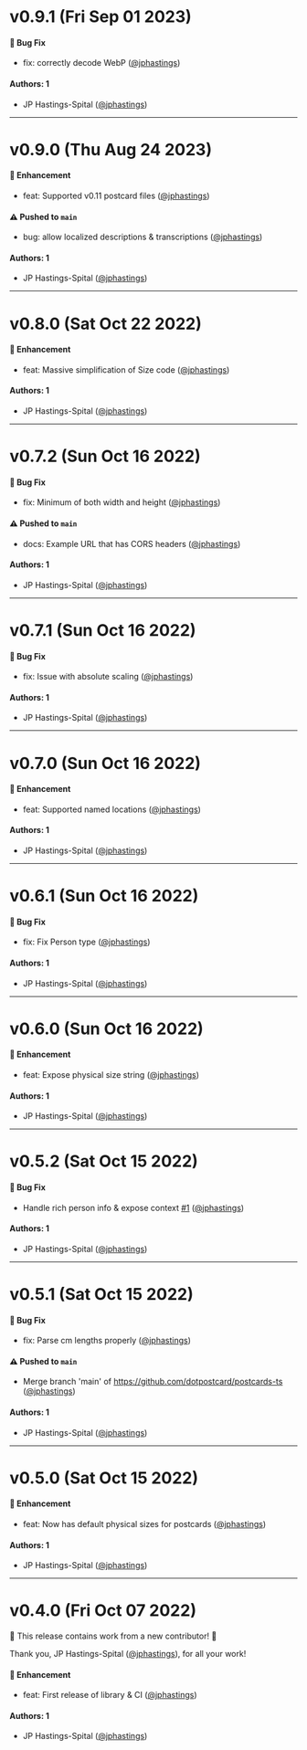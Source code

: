 # v0.9.1 (Fri Sep 01 2023)

#### 🐛 Bug Fix

- fix: correctly decode WebP ([@jphastings](https://github.com/jphastings))

#### Authors: 1

- JP Hastings-Spital ([@jphastings](https://github.com/jphastings))

---

# v0.9.0 (Thu Aug 24 2023)

#### 🚀 Enhancement

- feat: Supported v0.11 postcard files ([@jphastings](https://github.com/jphastings))

#### ⚠️ Pushed to `main`

- bug: allow localized descriptions & transcriptions ([@jphastings](https://github.com/jphastings))

#### Authors: 1

- JP Hastings-Spital ([@jphastings](https://github.com/jphastings))

---

# v0.8.0 (Sat Oct 22 2022)

#### 🚀 Enhancement

- feat: Massive simplification of Size code ([@jphastings](https://github.com/jphastings))

#### Authors: 1

- JP Hastings-Spital ([@jphastings](https://github.com/jphastings))

---

# v0.7.2 (Sun Oct 16 2022)

#### 🐛 Bug Fix

- fix: Minimum of both width and height ([@jphastings](https://github.com/jphastings))

#### ⚠️ Pushed to `main`

- docs: Example URL that has CORS headers ([@jphastings](https://github.com/jphastings))

#### Authors: 1

- JP Hastings-Spital ([@jphastings](https://github.com/jphastings))

---

# v0.7.1 (Sun Oct 16 2022)

#### 🐛 Bug Fix

- fix: Issue with absolute scaling ([@jphastings](https://github.com/jphastings))

#### Authors: 1

- JP Hastings-Spital ([@jphastings](https://github.com/jphastings))

---

# v0.7.0 (Sun Oct 16 2022)

#### 🚀 Enhancement

- feat: Supported named locations ([@jphastings](https://github.com/jphastings))

#### Authors: 1

- JP Hastings-Spital ([@jphastings](https://github.com/jphastings))

---

# v0.6.1 (Sun Oct 16 2022)

#### 🐛 Bug Fix

- fix: Fix Person type ([@jphastings](https://github.com/jphastings))

#### Authors: 1

- JP Hastings-Spital ([@jphastings](https://github.com/jphastings))

---

# v0.6.0 (Sun Oct 16 2022)

#### 🚀 Enhancement

- feat: Expose physical size string ([@jphastings](https://github.com/jphastings))

#### Authors: 1

- JP Hastings-Spital ([@jphastings](https://github.com/jphastings))

---

# v0.5.2 (Sat Oct 15 2022)

#### 🐛 Bug Fix

- Handle rich person info & expose context [#1](https://github.com/dotpostcard/postcards-ts/pull/1) ([@jphastings](https://github.com/jphastings))

#### Authors: 1

- JP Hastings-Spital ([@jphastings](https://github.com/jphastings))

---

# v0.5.1 (Sat Oct 15 2022)

#### 🐛 Bug Fix

- fix: Parse cm lengths properly ([@jphastings](https://github.com/jphastings))

#### ⚠️ Pushed to `main`

- Merge branch 'main' of https://github.com/dotpostcard/postcards-ts ([@jphastings](https://github.com/jphastings))

#### Authors: 1

- JP Hastings-Spital ([@jphastings](https://github.com/jphastings))

---

# v0.5.0 (Sat Oct 15 2022)

#### 🚀 Enhancement

- feat: Now has default physical sizes for postcards ([@jphastings](https://github.com/jphastings))

#### Authors: 1

- JP Hastings-Spital ([@jphastings](https://github.com/jphastings))

---

# v0.4.0 (Fri Oct 07 2022)

:tada: This release contains work from a new contributor! :tada:

Thank you, JP Hastings-Spital ([@jphastings](https://github.com/jphastings)), for all your work!

#### 🚀 Enhancement

- feat: First release of library & CI ([@jphastings](https://github.com/jphastings))

#### Authors: 1

- JP Hastings-Spital ([@jphastings](https://github.com/jphastings))
